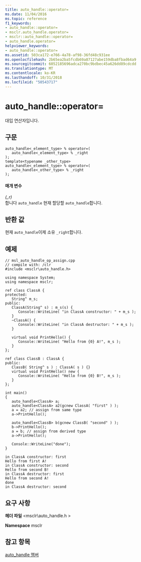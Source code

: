 ```yaml
---
title: auto_handle::operator=
ms.date: 11/04/2016
ms.topic: reference
f1_keywords:
- auto_handle::operator=
- msclr.auto_handle.operator=
- msclr::auto_handle::operator=
- auto_handle.operator=
helpviewer_keywords:
- auto_handle::operator=
ms.assetid: 503ca172-e766-4a78-af98-36fd48c931ee
ms.openlocfilehash: 2b65ea2ba5fcdb69a87127abe159dba8fbad64a9
ms.sourcegitcommit: 6052185696adca270bc9bdbec45a626dd89cdcdd
ms.translationtype: MT
ms.contentlocale: ko-KR
ms.lasthandoff: 10/31/2018
ms.locfileid: "50543717"
---
```

# <a name="autohandleoperator"></a>auto_handle::operator=

대입 연산자입니다.

## <a name="syntax"></a>구문

```
auto_handle<_element_type> % operator=(
   auto_handle<_element_type> % _right
);
template<typename _other_type>
auto_handle<_element_type> % operator=(
   auto_handle<_other_type> % _right
);
```

#### <a name="parameters"></a>매개 변수

*(_r)*<br/>
합니다 `auto_handle` 현재 할당할 `auto_handle`합니다.

## <a name="return-value"></a>반환 값

현재 `auto_handle`이제 소유 `_right`합니다.

## <a name="example"></a>예제

```
// msl_auto_handle_op_assign.cpp
// compile with: /clr
#include <msclr\auto_handle.h>

using namespace System;
using namespace msclr;

ref class ClassA {
protected:
   String^ m_s;
public:
   ClassA(String^ s) : m_s(s) {
      Console::WriteLine( "in ClassA constructor: " + m_s );
   }
   ~ClassA() {
      Console::WriteLine( "in ClassA destructor: " + m_s );
   }

   virtual void PrintHello() {
      Console::WriteLine( "Hello from {0} A!", m_s );
   }
};

ref class ClassB : ClassA {
public:
   ClassB( String^ s ) : ClassA( s ) {}
   virtual void PrintHello() new {
      Console::WriteLine( "Hello from {0} B!", m_s );
   }
};

int main()
{
   auto_handle<ClassA> a;
   auto_handle<ClassA> a2(gcnew ClassA( "first" ) );
   a = a2; // assign from same type
   a->PrintHello();

   auto_handle<ClassB> b(gcnew ClassB( "second" ) );
   b->PrintHello();
   a = b; // assign from derived type
   a->PrintHello();

   Console::WriteLine("done");
}
```

```Output
in ClassA constructor: first
Hello from first A!
in ClassA constructor: second
Hello from second B!
in ClassA destructor: first
Hello from second A!
done
in ClassA destructor: second
```

## <a name="requirements"></a>요구 사항

**헤더 파일** \<msclr\auto_handle.h >

**Namespace** msclr

## <a name="see-also"></a>참고 항목

[auto_handle 멤버](../dotnet/auto-handle-members.md)